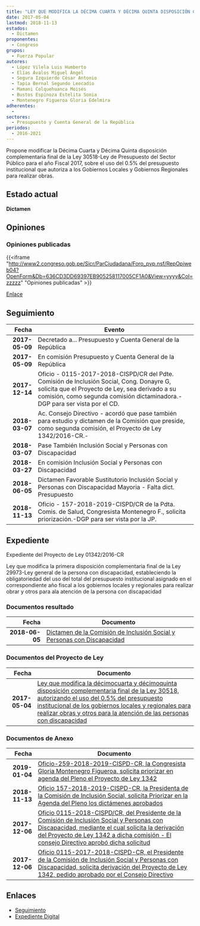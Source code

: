 ```yaml
---
title: "LEY QUE MODIFICA LA DÉCIMA CUARTA Y DÉCIMA QUINTA DISPOSICIÓN COMPLEMENTARIA FINAL DE LA LEY 30518, AUTORIZANDO EL USO DEL 0.5% DEL PRESUPUESTO INSTITUCIONAL DE LOS GOBIERNOS LOCALES Y REGIONALES PARA REALIZAR OBRAS Y OTROS PARA LA ATENCIÓN DE LAS PERSONAS CON DISCAPACIDAD"
date: 2017-05-04
lastmod: 2018-11-13
estados: 
  - Dictamen
proponentes: 
  - Congreso
grupos: 
  - Fuerza Popular
autores: 
  - López Vilela Luis Humberto
  - Elías Ávalos Miguel Ángel
  - Segura Izquierdo César Antonio
  - Tapia Bernal Segundo Leocadio
  - Mamani Colquehuanca Moisés
  - Bustos Espinoza Estelita Sonia
  - Montenegro Figueroa Gloria Edelmira
adherentes: 
  - 
sectores: 
  - Presupuesto y Cuenta General de la República
periodos: 
  - 2016-2021
---
```


Propone modificar la Décima Cuarta y Décima Quinta disposición complementaria final de la Ley 30518-Ley de Presupuesto del Sector Público para el año Fiscal 2017, sobre el uso del 0.5% del presupuesto institucional que autoriza a los Gobiernos Locales y Gobiernos Regionales para realizar obras.


## Estado actual

**Dictamen**

## Opiniones

### Opiniones publicadas

{{<iframe "http://www2.congreso.gob.pe/Sicr/ParCiudadana/Foro_pvp.nsf/RepOpiweb04?OpenForm&Db=636CD3DD69397EB905258117005CF1A0&View=yyyy&Col=zzzzz" "Opiniones publicadas" >}}

[Enlace](http://www2.congreso.gob.pe/Sicr/ParCiudadana/Foro_pvp.nsf/RepOpiweb04?OpenForm&Db=636CD3DD69397EB905258117005CF1A0&View=yyyy&Col=zzzzz)

## Seguimiento

| Fecha | Evento |
|------:|--------|
| **2017-05-09** | Decretado a... Presupuesto y Cuenta General de la República|
| **2017-05-09** | En comisión Presupuesto y Cuenta General de la República|
| **2017-12-14** | Oficio - 0115-2017-2018-CISPD/CR del Pdte. Comisión de Inclusión Social, Cong. Donayre G, solicita que el Proyecto de Ley, sea derivado a su comisión, como segunda comisión dictaminadora.- DGP para ser vista por el CD.|
| **2018-03-07** | Ac. Consejo Directivo - acordó que pase también para estudio y dictamen de la Comisión que preside, como segunda comisión, el Proyecto de Ley 1342/2016-CR.-|
| **2018-03-07** | Pase También Inclusión Social y Personas con Discapacidad|
| **2018-03-27** | En comisión Inclusión Social y Personas con Discapacidad|
| **2018-06-05** | Dictamen Favorable Sustitutorio Inclusión Social y Personas con Discapacidad Mayoria - Falta dict. Presupuesto|
| **2018-11-13** | Oficio - 157-2018-2019-CISPD/CR de la Pdta. Comis. de Salud, Congresista Montenegro F., solicita priorización.-DGP para ser vista por la JP.|


## Expediente

Expediente del Proyecto de Ley 01342/2016-CR

Ley que modifica la primera disposición complementaria final de la Ley 29973-Ley general de la persona con discapacidad, estableciendo la obligatoriedad del uso del total del presupuesto institucional asignado en el correspondiente año fiscal a los gobiernos locales y regionales para realizar obrar y otros para ala atención de la persona con discapacidad


### Documentos resultado

| Fecha | Documento |
|------:|--------|
| **2018-06-05** | [Dictamen de la Comisión de Inclusión Social y Personas con Discapacidad](http://www.leyes.congreso.gob.pe/Documentos/2016_2021/Dictamenes/Proyectos_de_Ley/01342DC13MAY20180605.pdf) |

### Documentos del Proyecto de Ley

| Fecha | Documento |
|------:|--------|
| **2017-05-04** | [Ley que modifica la décimocuarta y décimoquinta disposición complementaria final de la Ley 30518, autorizando el uso del 0.5% del presupuesto institucional de los gobiernos locales y regionales para realizar obras y otros para la atención de las personas con discapacidad](http://www.leyes.congreso.gob.pe/Documentos/2016_2021/Proyectos_de_Ley_y_de_Resoluciones_Legislativas/PL0134220170504.PDF) |

### Documentos de Anexo

| Fecha | Documento |
|------:|--------|
| **2019-01-04** | [Oficio-259-2018-2019-CISPD-CR, la Congresista Gloria Montenegro Figueroa, solicita priorizar en agenda del Pleno el Proyecto de Ley 1342](http://www.leyes.congreso.gob.pe/Documentos/2016_2021/Oficios/Comisiones_Ordinarias/OFICIO-259-2018-2019-CISPD-CR.pdf) |
| **2018-11-13** | [Oficio 157-2018-2019-CISPD-CR, la Presidenta de la Comisión de Inclusión Social, solicita Priorizar en la Agenda del Pleno los dictámenes aprobados](http://www.leyes.congreso.gob.pe/Documentos/2016_2021/Oficios/Comisiones_Ordinarias/OFICIO-157-2018-2019-CISPD-CR.PDF) |
| **2017-12-06** | [Oficio 0115-2018-CISPD/CR, del Presidente de la Comisión de Inclusión Social y Personas con Discapacidad, mediante el cual solicita la derivación del Proyecto de Ley 1342 a dicha comisión - El consejo Directivo aprobó dicha solicitud](http://www.leyes.congreso.gob.pe/Documentos/2016_2021/Oficios/Comisiones_Ordinarias/OFICIO-0115-2017-2018-CISPD-CR.PDF) |
| **2017-12-06** | [Oficio 0115-2017-2018-CISPD-CR, el Presidente de la Comisión de Inclusión Social y Personas con Discapacidad, solicita derivación del Proyecto de Ley 1342, pedido aprobado por el Consejo Directivo](http://www.leyes.congreso.gob.pe/Documentos/2016_2021/Oficios/Comisiones_Ordinarias/OFICIO-0115-2017-2018-CISPD-CR.PDF) |

## Enlaces 

- [Seguimiento](http://www2.congreso.gob.pe/Sicr/TraDocEstProc/CLProLey2016.nsf/f7fff46988ca05b1052578e100829cc7/178bc47421cf61e8052581170005467a?OpenDocument)
- [Expediente Digital](http://www2.congreso.gob.pehttp://www2.congreso.gob.pe/Sicr/TraDocEstProc/CLProLey2016.nsf/f7fff46988ca05b1052578e100829cc7/178bc47421cf61e8052581170005467a?OpenDocument&Click=05257FB7005EB655.eb71d0cf91d8294e05256cdf006b5706/$Body/0.1C6C)
